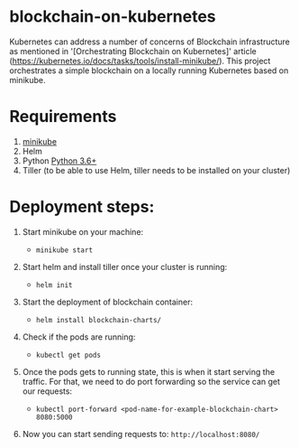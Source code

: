 # blockchain-on-kubernetes
Kubernetes can address a number of concerns of Blockchain infrastructure as mentioned in  '[Orchestrating Blockchain on Kubernetes]' article (https://kubernetes.io/docs/tasks/tools/install-minikube/). This project orchestrates a simple blockchain on a locally running Kubernetes based on minikube. 


# Requirements
1. [minikube](https://kubernetes.io/docs/tasks/tools/install-minikube/) 
2. Helm
3. Python [Python 3.6+](https://www.python.org/downloads/)
4. Tiller (to be able to use Helm, tiller needs to be installed on your cluster)

# Deployment steps:
1. Start minikube on your machine:
	* ``` minikube start ```
2. Start helm and install tiller once your cluster is running:
	* ``` helm init ```
3. Start the deployment of blockchain container:
	* ``` helm install blockchain-charts/ ```

4. Check if the pods are running: 
	* ``` kubectl get pods ```

5. Once the pods gets to running state, this is when it start serving the traffic. For that, we need to do port forwarding so the service can get our requests:
	* ``` kubectl port-forward <pod-name-for-example-blockchain-chart> 8080:5000 ```
	
6. Now you can start sending requests to: 
``` http://localhost:8080/ ```

	
	
 
 